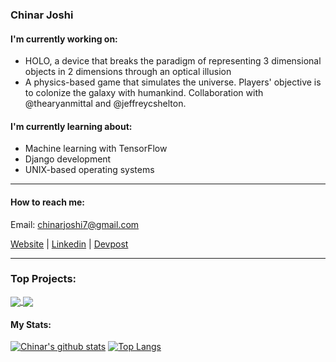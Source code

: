 ### Chinar Joshi

#### I'm currently working on:
 - HOLO, a device that breaks the paradigm of representing 3 dimensional objects in 2 dimensions through an optical illusion
 - A physics-based game that simulates the universe. Players' objective is to colonize the galaxy with humankind. Collaboration with @thearyanmittal and @jeffreycshelton.

#### I'm currently learning about:
 - Machine learning with TensorFlow
 - Django development
 - UNIX-based operating systems

<hr>

#### How to reach me:

Email: chinarjoshi7@gmail.com

[Website](https://chinarjoshi.com) |
[Linkedin](https://www.linkedin.com/in/chinarjoshi/) |
[Devpost](https://devpost.com/chinarjoshi)

<hr>

### Top Projects:

<a href="https://github.com/chinarjoshi/holo">
  <img align="center" src="https://github-readme-stats.vercel.app/api/pin/?username=chinarjoshi&repo=holo&hide_border=true&theme=github_dark" />
</a>
<a href="https://github.com/chinarjoshi/visual-aid-transducer">
  <img align="center" src="https://github-readme-stats.vercel.app/api/pin/?username=chinarjoshi&repo=visual-aid-transducer&hide_border=true&theme=github_dark" />
</a>

#### My Stats:

[![Chinar's github stats](https://github-readme-stats.vercel.app/api?username=chinarjoshi&show_icons=true&hide_border=true&theme=github_dark)](https://chinarjoshi.com)
[![Top Langs](https://github-readme-stats.vercel.app/api/top-langs/?username=chinarjoshi&layout=compact&hide_border=true&exclude_repo=chinarjoshi.github.io,.emacs.d,dotfiles&theme=github_dark)](https://chinarjoshi.com/portfolio)
